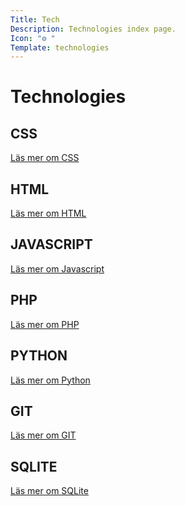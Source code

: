 ```yaml
---
Title: Tech
Description: Technologies index page.
Icon: "⚙ "
Template: technologies
---
```


Technologies
==========================

<div class="box narrow">
    <h2>CSS</h2>
    <p><a href="%base_url%/technology/css">Läs mer om CSS</a></p>
</div>

<div class="box">
    <h2>HTML</h2>
    <p><a href="%base_url%/technology/html">Läs mer om HTML</a></p>
</div>

<div class="box">
    <h2>JAVASCRIPT</h2>
    <p><a href="%base_url%/technology/javascript">Läs mer om Javascript</a></p>
</div>

<div class="box narrow">
    <h2>PHP</h2>
    <p><a href="%base_url%/technology/php">Läs mer om PHP</a></p>
</div>

<div class="box wide">
    <h2>PYTHON</h2>
    <p><a href="%base_url%/technology/python">Läs mer om Python</a></p>
</div>

<div class="box narrow">
    <h2>GIT</h2>
    <p><a href="%base_url%/technology/git">Läs mer om GIT</a></p>
</div>

<div class="box">
    <h2>SQLITE</h2>
    <p><a href="%base_url%/technology/sqlite">Läs mer om SQLite</a></p>
</div>